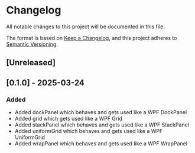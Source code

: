 # Changelog

All notable changes to this project will be documented in this file.

The format is based on [Keep a Changelog](https://keepachangelog.com/en/1.1.0/),
and this project adheres to [Semantic Versioning](https://semver.org/spec/v2.0.0.html).

## [Unreleased]


## [0.1.0] - 2025-03-24
### Added
- Added dockPanel which behaves and gets used like a WPF DockPanel
- Added grid which gets used like a WPF Grid
- Added stackPanel which behaves and gets used like a WPF StackPanel
- Added uniformGrid which behaves and gets used like a WPF UniformGrid
- Added wrapPanel which behaves and gets used like a WPF WrapPanel

